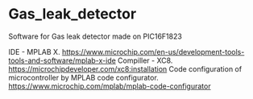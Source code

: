 # Gas_leak_detector

Software for Gas leak detector made on PIC16F1823


IDE - MPLAB X. https://www.microchip.com/en-us/development-tools-tools-and-software/mplab-x-ide
Compiller - XC8. https://microchipdeveloper.com/xc8:installation
Code configuration of microcontroller by MPLAB code configurator. https://www.microchip.com/mplab/mplab-code-configurator
